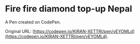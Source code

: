 # Fire fire diamond top-up Nepal 

A Pen created on CodePen.

Original URL: [https://codepen.io/KIRAN-XETTRI/pen/vEYOMLd](https://codepen.io/KIRAN-XETTRI/pen/vEYOMLd).

